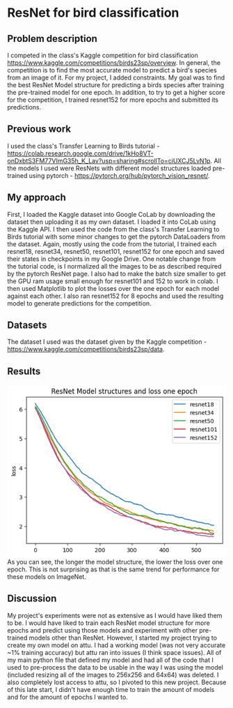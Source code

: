 # ResNet for bird classification

## Problem description
I competed in the class's Kaggle competition for bird classification https://www.kaggle.com/competitions/birds23sp/overview. In general, the competition is to find the most accurate model to predict a bird's species from an image of it. For my project, I added constraints. My goal was to find the best ResNet Model structure for predicting a birds species after training the pre-trained model for one epoch. In addition, to try to get a higher score for the competition, I trained resnet152 for more epochs and submitted its predictions. 

## Previous work
I used the class's Transfer Learning to Birds tutorial - https://colab.research.google.com/drive/1kHo8VT-onDxbtS3FM77VImG35h_K_Lav?usp=sharing#scrollTo=ciUXCJ5LvN1p.
All the models I used were ResNets with different model structures loaded pre-trained using pytorch - https://pytorch.org/hub/pytorch_vision_resnet/.

## My approach
First, I loaded the Kaggle dataset into Google CoLab by downloading the dataset then uploading it as my own dataset. I loaded it into CoLab using the Kaggle API. I then used the code from the class's Transfer Learning to Birds tutorial with some minor changes to get the pytorch DataLoaders from the dataset. Again, mostly using the code from the tutorial, I trained each resnet18, resnet34, resnet50, resnet101, resnet152 for one epoch and saved their states in checkpoints in my Google Drive. One notable change from the tutorial code, is I normalized all the images to be as described required by the pytorch ResNet page. I also had to make the batch size smaller to get the GPU ram usage small enough for resnet101 and 152 to work in colab. I then used Matplotlib to plot the losses over the one epoch for each model against each other. I also ran resnet152 for 8 epochs and  used the resulting model to generate predictions for the competition. 

## Datasets
The dataset I used was the dataset given by the Kaggle competition - https://www.kaggle.com/competitions/birds23sp/data.

## Results
![resnetresults.png](resnetresults.png)
As you can see, the longer the model structure, the lower the loss over one epoch. This is not surprising as that is the same trend for performance for these models on ImageNet. 



## Discussion


My project's experiments were not as extensive as I would have liked them to be. I would have liked to train each ResNet model structure for more epochs and predict using those models and experiment with other pre-trained models other than ResNet. However, I started my project trying to create my own model on attu. I had a working model (was not very accurate ~1% training accuracy) but attu ran into issues (I think space issues). All of my main python file that defined my model and had all of the code that I used to pre-process the data to be usable in the way I was using the model (included resizing all of the images to 256x256 and 64x64) was deleted. I also completely lost access to attu, so I pivoted to this new project. Because of this late start, I didn't have enough time to train the amount of models and for the amount of epochs I wanted to. 
